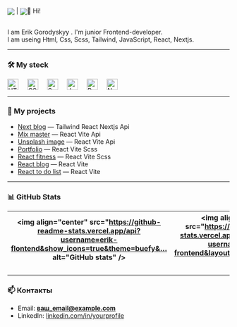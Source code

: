 <p style="margin-bottom: 30px">
 <img align="center" src="https://github-readme-stats.vercel.app/api?username=erik-flontend&show_icons=true&theme=buefy&… alt="GitHub stats" /> | <img align="center" src="https://github-readme-stats.vercel.app/api/top-langs/?username=erik-frontend&layout=compact&theme… width=100% height=auto/>
</p>
 
 ### 👋 Hi!
I am Erik Gorodyskyy . I'm junior Frontend-developer.  
I am useing Html, Css, Scss, Tailwind, JavaScript, React, Nextjs.
 
---
 
### 🛠️ My steck
<div style="display: flex; gap: 20px; flex-wrapp: wrapp;">
 <img height="25" alt="HTML5" src="https://cdn.jsdelivr.net/gh/devicons/devicon/icons/html5/html5-original.svg" />
<img height="25" alt="CSS3" src="https://cdn.jsdelivr.net/gh/devicons/devicon/icons/css3/css3-original.svg" />
<img height="25" alt="Sass" src="https://cdn.jsdelivr.net/gh/devicons/devicon/icons/sass/sass-original.svg" />
<img height="25" alt="JavaScript" src="https://cdn.jsdelivr.net/gh/devicons/devicon/icons/javascript/javascript-original.svg" />
<img height="25" alt="React" src="https://cdn.jsdelivr.net/gh/devicons/devicon/icons/react/react-original.svg" />
<img height="25" alt="Next.js" src="https://cdn.jsdelivr.net/gh/devicons/devicon/icons/nextjs/nextjs-original.svg" />
</div>

 
---
 
### 📌 My projects
- [Next blog](https://github.com/erik-frontend/next-blog) —   Tailwind  React  Nextjs Api
- [Mix master](https://github.com/erik-frontend/mixMaster) —  React Vite Api
- [Unsplash image](https://github.com/erik-frontend/unsplashImage) — React Vite Api
- [Portfolio](https://github.com/erik-frontend/portfolio_react) — React Vite Scss
- [React fitness](https://github.com/erik-frontend/react-fitness) — React Vite Scss
- [React blog](https://github.com/erik-frontend/react-blog) — React Vite
- [React to do list](https://github.com/erik-frontend/react-todo-list) — React Vite
---
 
### 📊 GitHub Stats
| <img align="center" src="https://github-readme-stats.vercel.app/api?username=erik-flontend&show_icons=true&theme=buefy&… alt="GitHub stats" /> | <img align="center" src="https://github-readme-stats.vercel.app/api/top-langs/?username=erik-frontend&layout=compact&theme… /> |
| ------------- | ------------- |
 
---
 
### 📫 Контакты
- Email: **ваш_email@example.com**  
- LinkedIn: [linkedin.com/in/yourprofile](https://linkedin.com/in/yourprofile)  
